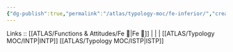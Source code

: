 ```yaml
---
{"dg-publish":true,"permalink":"/atlas/typology-moc/fe-inferior/","created":"2023-01-05T12:03:48.562+01:00","updated":"2023-02-27T19:46:42.388+01:00"}
---
```


Links :: [[ATLAS/Functions & Attitudes/Fe 💉\|Fe 💉]] |  |  | 
[[ATLAS/Typology MOC/INTP\|INTP]]
[[ATLAS/Typology MOC/ISTP\|ISTP]]
